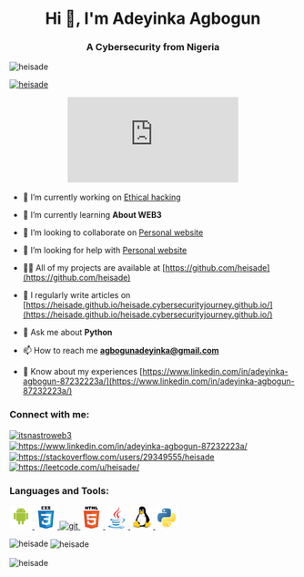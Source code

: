 <h1 align="center">Hi 👋, I'm Adeyinka Agbogun</h1>
<h3 align="center">A Cybersecurity from Nigeria</h3>

<p align="left"> <img src="https://komarev.com/ghpvc/?username=heisade&label=Profile%20views&color=0e75b6&style=flat" alt="heisade" /> </p>

<p align="left"> <a href="https://github.com/ryo-ma/github-profile-trophy"><img src="https://github-profile-trophy.vercel.app/?username=heisade" alt="heisade" /></a> </p>

<p align="center"> <iframe src="https://tryhackme.com/api/v2/badges/public-profile?userPublicId=3546013" style='border:none;'></iframe>

- 🔭 I’m currently working on [Ethical hacking](https://github.com/heisade/heisade.cybersecurityjourney.github.io)

- 🌱 I’m currently learning **About WEB3**

- 👯 I’m looking to collaborate on [Personal website](https://github.com/heisade/heisade.cybersecurityjourney.github.io/tree/main/websites)

- 🤝 I’m looking for help with [Personal website](https://github.com/heisade/heisade.cybersecurityjourney.github.io/tree/main/websites)

- 👨‍💻 All of my projects are available at [https://github.com/heisade](https://github.com/heisade)

- 📝 I regularly write articles on [https://heisade.github.io/heisade.cybersecurityjourney.github.io/](https://heisade.github.io/heisade.cybersecurityjourney.github.io/)

- 💬 Ask me about **Python**

- 📫 How to reach me **agbogunadeyinka@gmail.com**

- 📄 Know about my experiences [https://www.linkedin.com/in/adeyinka-agbogun-87232223a/](https://www.linkedin.com/in/adeyinka-agbogun-87232223a/)

<h3 align="left">Connect with me:</h3>
<p align="left">
<a href="https://twitter.com/itsnastroweb3" target="blank"><img align="center" src="https://raw.githubusercontent.com/rahuldkjain/github-profile-readme-generator/master/src/images/icons/Social/twitter.svg" alt="itsnastroweb3" height="30" width="40" /></a>
<a href="https://linkedin.com/in/https://www.linkedin.com/in/adeyinka-agbogun-87232223a/" target="blank"><img align="center" src="https://raw.githubusercontent.com/rahuldkjain/github-profile-readme-generator/master/src/images/icons/Social/linked-in-alt.svg" alt="https://www.linkedin.com/in/adeyinka-agbogun-87232223a/" height="30" width="40" /></a>
<a href="https://stackoverflow.com/users/https://stackoverflow.com/users/29349555/heisade" target="blank"><img align="center" src="https://raw.githubusercontent.com/rahuldkjain/github-profile-readme-generator/master/src/images/icons/Social/stack-overflow.svg" alt="https://stackoverflow.com/users/29349555/heisade" height="30" width="40" /></a>
<a href="https://www.leetcode.com/https://leetcode.com/u/heisade/" target="blank"><img align="center" src="https://raw.githubusercontent.com/rahuldkjain/github-profile-readme-generator/master/src/images/icons/Social/leet-code.svg" alt="https://leetcode.com/u/heisade/" height="30" width="40" /></a>
</p>

<h3 align="left">Languages and Tools:</h3>
<p align="left"> <a href="https://developer.android.com" target="_blank" rel="noreferrer"> <img src="https://raw.githubusercontent.com/devicons/devicon/master/icons/android/android-original-wordmark.svg" alt="android" width="40" height="40"/> </a> <a href="https://www.w3schools.com/css/" target="_blank" rel="noreferrer"> <img src="https://raw.githubusercontent.com/devicons/devicon/master/icons/css3/css3-original-wordmark.svg" alt="css3" width="40" height="40"/> </a> <a href="https://git-scm.com/" target="_blank" rel="noreferrer"> <img src="https://www.vectorlogo.zone/logos/git-scm/git-scm-icon.svg" alt="git" width="40" height="40"/> </a> <a href="https://www.w3.org/html/" target="_blank" rel="noreferrer"> <img src="https://raw.githubusercontent.com/devicons/devicon/master/icons/html5/html5-original-wordmark.svg" alt="html5" width="40" height="40"/> </a> <a href="https://www.java.com" target="_blank" rel="noreferrer"> <img src="https://raw.githubusercontent.com/devicons/devicon/master/icons/java/java-original.svg" alt="java" width="40" height="40"/> </a> <a href="https://www.linux.org/" target="_blank" rel="noreferrer"> <img src="https://raw.githubusercontent.com/devicons/devicon/master/icons/linux/linux-original.svg" alt="linux" width="40" height="40"/> </a> <a href="https://www.python.org" target="_blank" rel="noreferrer"> <img src="https://raw.githubusercontent.com/devicons/devicon/master/icons/python/python-original.svg" alt="python" width="40" height="40"/> </a> </p>

<p><img align="left" src="https://github-readme-stats.vercel.app/api/top-langs?username=heisade&show_icons=true&locale=en&layout=compact" alt="heisade" /></p>

<p>&nbsp;<img align="center" src="https://github-readme-stats.vercel.app/api?username=heisade&show_icons=true&locale=en" alt="heisade" /></p>

<p><img align="center" src="https://github-readme-streak-stats.herokuapp.com/?user=heisade&" alt="heisade" /></p>
